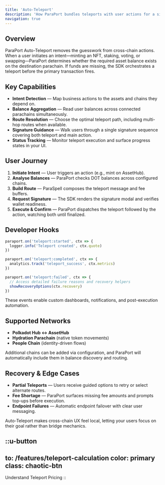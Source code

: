 ```yaml
---
title: 'Auto-Teleport'
description: 'How ParaPort bundles teleports with user actions for a single-signature experience'
navigation: true
---
```


## Overview

ParaPort Auto-Teleport removes the guesswork from cross-chain actions. When a user initiates an intent—minting an NFT, staking, voting, or swapping—ParaPort determines whether the required asset balance exists on the destination parachain. If funds are missing, the SDK orchestrates a teleport before the primary transaction fires.

## Key Capabilities

- **Intent Detection** — Map business actions to the assets and chains they depend on.
- **Balance Aggregation** — Read user balances across connected parachains simultaneously.
- **Route Resolution** — Choose the optimal teleport path, including multi-hop routes when available.
- **Signature Guidance** — Walk users through a single signature sequence covering both teleport and main action.
- **Status Tracking** — Monitor teleport execution and surface progress states in your UI.

## User Journey

1. **Initiate Intent** — User triggers an action (e.g., mint on AssetHub).
2. **Analyse Balances** — ParaPort checks DOT balances across configured chains.
3. **Build Route** — ParaSpell composes the teleport message and fee buffers.
4. **Request Signature** — The SDK renders the signature modal and verifies wallet readiness.
5. **Execute & Confirm** — ParaPort dispatches the teleport followed by the action, watching both until finalized.

## Developer Hooks

```ts
paraport.on('teleport:started', ctx => {
  logger.info('Teleport created', ctx.quote)
})

paraport.on('teleport:completed', ctx => {
  analytics.track('teleport_success', ctx.metrics)
})

paraport.on('teleport:failed', ctx => {
  // Access detailed failure reasons and recovery helpers
  showRecoveryOptions(ctx.recovery)
})
```

These events enable custom dashboards, notifications, and post-execution automation.

## Supported Networks

- **Polkadot Hub ↔ AssetHub**
- **Hydration Parachain** (native token movements)
- **People Chain** (identity-driven flows)

Additional chains can be added via configuration, and ParaPort will automatically include them in balance discovery and routing.

## Recovery & Edge Cases

- **Partial Teleports** — Users receive guided options to retry or select alternate routes.
- **Fee Shortage** — ParaPort surfaces missing fee amounts and prompts top-ups before execution.
- **Endpoint Failures** — Automatic endpoint failover with clear user messaging.

Auto-Teleport makes cross-chain UX feel local, letting your users focus on their goal rather than bridge mechanics.

::u-button
---
to: /features/teleport-calculation
color: primary
class: chaotic-btn
---
Understand Teleport Pricing
::
